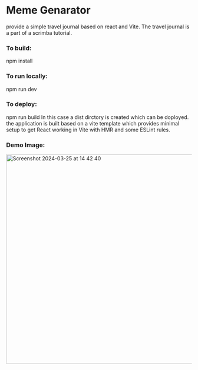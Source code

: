 # Meme Genarator
provide a simple travel journal based on react and Vite. The travel journal is a part of a scrimba tutorial.

### To build:
npm install

### To run locally:
npm run dev

### To deploy:
npm run build In this case a dist dirctory is created which can be doployed. the application is built based on a vite template which provides minimal setup to get React working in Vite with HMR and some ESLint rules.

### Demo Image:

<img style="display:block" width="568" alt="Screenshot 2024-03-25 at 14 42 40" src="https://github.com/balbatra/meme-generator/assets/104258488/682537b6-a224-46ff-a416-4b7aa8f98a45">
